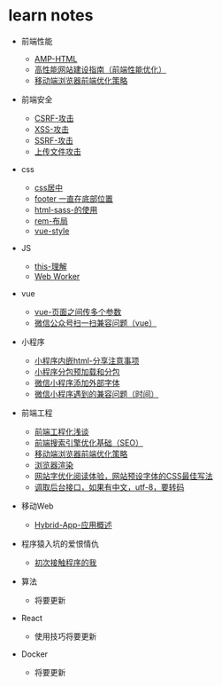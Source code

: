 #  learn notes

* 前端性能
    * <a href="https://github.com/sanlangguo/chenzongqiang/wiki/AMP-HTML">AMP-HTML</a>
    * <a href="https://github.com/sanlangguo/chenzongqiang/wiki/%E9%AB%98%E6%80%A7%E8%83%BD%E7%BD%91%E7%AB%99%E5%BB%BA%E8%AE%BE%E6%8C%87%E5%8D%97%EF%BC%88%E5%89%8D%E7%AB%AF%E6%80%A7%E8%83%BD%E4%BC%98%E5%8C%96%EF%BC%89">高性能网站建设指南（前端性能优化）</a>
    * <a href="https://github.com/sanlangguo/chenzongqiang/wiki/%E7%A7%BB%E5%8A%A8%E7%AB%AF%E6%B5%8F%E8%A7%88%E5%99%A8%E5%89%8D%E7%AB%AF%E4%BC%98%E5%8C%96%E7%AD%96%E7%95%A5">移动端浏览器前端优化策略</a>
    
    
    

* 前端安全
    * <a href="https://github.com/sanlangguo/chenzongqiang/wiki/CSRF-%E6%94%BB%E5%87%BB">CSRF-攻击</a>
    * <a href="https://github.com/sanlangguo/chenzongqiang/wiki/XSS-%E6%94%BB%E5%87%BB">XSS-攻击</a>
    * <a href="https://github.com/sanlangguo/chenzongqiang/wiki/SSRF-%E6%94%BB%E5%87%BB">SSRF-攻击</a>
    * <a href="https://github.com/sanlangguo/chenzongqiang/wiki/%E4%B8%8A%E4%BC%A0%E6%96%87%E4%BB%B6%E6%94%BB%E5%87%BB">上传文件攻击</a>

* css
    * <a href="https://github.com/sanlangguo/chenzongqiang/wiki/css%E5%B1%85%E4%B8%AD">css居中</a>
    * <a href="https://github.com/sanlangguo/chenzongqiang/wiki/footer-%E4%B8%80%E7%9B%B4%E5%9C%A8%E5%BA%95%E9%83%A8%E4%BD%8D%E7%BD%AE">footer 一直在底部位置</a>
    * <a href="https://github.com/sanlangguo/chenzongqiang/wiki/html-sass-%E7%9A%84%E4%BD%BF%E7%94%A8">html-sass-的使用</a>
    * <a href="https://github.com/sanlangguo/chenzongqiang/wiki/rem-%E5%B8%83%E5%B1%80">rem-布局</a>
    * <a href="https://github.com/sanlangguo/chenzongqiang/wiki/vue-style">vue-style</a>

* JS
    * <a href="https://github.com/sanlangguo/chenzongqiang/wiki/this-%E7%90%86%E8%A7%A3">this-理解</a>
    * <a href="https://github.com/sanlangguo/chenzongqiang/wiki/Web-Worker">Web Worker</a>

* vue
    * <a href="https://github.com/sanlangguo/chenzongqiang/wiki/vue-%E9%A1%B5%E9%9D%A2%E4%B9%8B%E9%97%B4%E4%BC%A0%E5%A4%9A%E4%B8%AA%E5%8F%82%E6%95%B0">vue-页面之间传多个参数</a>
    * <a href="https://github.com/sanlangguo/learn-notes/wiki/%E5%BE%AE%E4%BF%A1%E5%85%AC%E4%BC%97%E5%8F%B7%E6%89%AB%E4%B8%80%E6%89%AB%E5%85%BC%E5%AE%B9%E9%97%AE%E9%A2%98%EF%BC%88vue%EF%BC%89">微信公众号扫一扫兼容问题（vue）</a>

* 小程序
    * <a href="https://github.com/sanlangguo/chenzongqiang/wiki/%E5%B0%8F%E7%A8%8B%E5%BA%8F%E5%86%85%E5%B5%8Chtml-%E5%88%86%E4%BA%AB%E6%B3%A8%E6%84%8F%E4%BA%8B%E9%A1%B9">小程序内嵌html-分享注意事项</a>
    * <a href="https://github.com/sanlangguo/chenzongqiang/wiki/%E5%B0%8F%E7%A8%8B%E5%BA%8F%E5%88%86%E5%8C%85%E9%A2%84%E5%8A%A0%E8%BD%BD%E5%92%8C%E5%88%86%E5%8C%85">小程序分包预加载和分包</a>
    * <a href="https://github.com/sanlangguo/chenzongqiang/wiki/%E5%BE%AE%E4%BF%A1%E5%B0%8F%E7%A8%8B%E5%BA%8F%E6%B7%BB%E5%8A%A0%E5%A4%96%E9%83%A8%E5%AD%97%E4%BD%93">微信小程序添加外部字体</a>
    * <a href="https://github.com/sanlangguo/chenzongqiang/wiki/%E5%BE%AE%E4%BF%A1%E5%B0%8F%E7%A8%8B%E5%BA%8F%E9%81%87%E5%88%B0%E7%9A%84%E5%85%BC%E5%AE%B9%E9%97%AE%E9%A2%98%EF%BC%88%E6%97%B6%E9%97%B4%EF%BC%89">微信小程序遇到的兼容问题（时间）</a>
  
* 前端工程
    * <a href="https://github.com/sanlangguo/chenzongqiang/wiki/%E5%89%8D%E7%AB%AF%E5%B7%A5%E7%A8%8B%E5%8C%96%E6%B5%85%E8%B0%88">前端工程化浅谈</a>
    * <a href="https://github.com/sanlangguo/chenzongqiang/wiki/%E5%89%8D%E7%AB%AF%E6%90%9C%E7%B4%A2%E5%BC%95%E6%93%8E%E4%BC%98%E5%8C%96%E5%9F%BA%E7%A1%80%EF%BC%88SEO%EF%BC%89">前端搜索引擎优化基础（SEO）</a>
    * <a href="https://github.com/sanlangguo/chenzongqiang/wiki/%E7%A7%BB%E5%8A%A8%E7%AB%AF%E6%B5%8F%E8%A7%88%E5%99%A8%E5%89%8D%E7%AB%AF%E4%BC%98%E5%8C%96%E7%AD%96%E7%95%A5">移动端浏览器前端优化策略</a>
    * <a href="https://github.com/sanlangguo/chenzongqiang/wiki/%E6%B5%8F%E8%A7%88%E5%99%A8%E6%B8%B2%E6%9F%93">浏览器渲染</a>
    * <a href="https://github.com/sanlangguo/chenzongqiang/wiki/%E7%BD%91%E7%AB%99%E5%AD%97%E4%BC%98%E5%8C%96%E9%98%85%E8%AF%BB%E4%BD%93%E9%AA%8C%EF%BC%8C%E7%BD%91%E7%AB%99%E9%A2%84%E8%AE%BE%E5%AD%97%E4%BD%93%E7%9A%84CSS%E6%9C%80%E4%BD%B3%E5%86%99%E6%B3%95">网站字优化阅读体验，网站预设字体的CSS最佳写法</a>
    * <a href="https://github.com/sanlangguo/chenzongqiang/wiki/%E8%B0%83%E5%8F%96%E5%90%8E%E5%8F%B0%E6%8E%A5%E5%8F%A3%EF%BC%8C%E5%A6%82%E6%9E%9C%E6%9C%89%E4%B8%AD%E6%96%87%EF%BC%8Cutf-8%EF%BC%8C%E8%A6%81%E8%BD%AC%E7%A0%81">调取后台接口，如果有中文，utf-8，要转码</a>

* 移动Web
    * <a href="https://github.com/sanlangguo/chenzongqiang/wiki/Hybrid-App-%E5%BA%94%E7%94%A8%E6%A6%82%E8%BF%B0">Hybrid-App-应用概述</a>

* 程序猿入坑的爱恨情仇
    * <a href="https://github.com/sanlangguo/chenzongqiang/wiki/Hybrid-App-%E5%BA%94%E7%94%A8%E6%A6%82%E8%BF%B0">初次接触程序的我</a>
    
 * 算法
     * 将要更新
  * React 
     * 使用技巧将要更新
  * Docker
     * 将要更新


